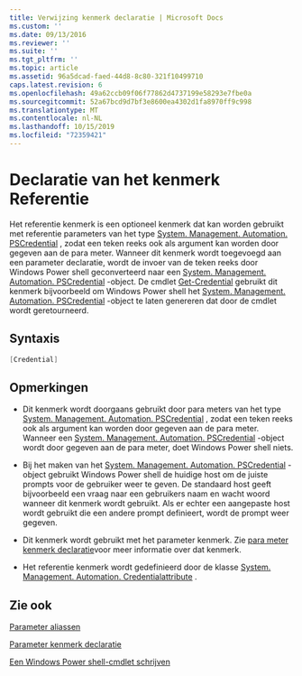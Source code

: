 ```yaml
---
title: Verwijzing kenmerk declaratie | Microsoft Docs
ms.custom: ''
ms.date: 09/13/2016
ms.reviewer: ''
ms.suite: ''
ms.tgt_pltfrm: ''
ms.topic: article
ms.assetid: 96a5dcad-faed-44d8-8c80-321f10499710
caps.latest.revision: 6
ms.openlocfilehash: 49a62ccb09f06f77862d4737199e58293e7fbe0a
ms.sourcegitcommit: 52a67bcd9d7bf3e8600ea4302d1fa8970ff9c998
ms.translationtype: MT
ms.contentlocale: nl-NL
ms.lasthandoff: 10/15/2019
ms.locfileid: "72359421"
---
```

# <a name="credential-attribute-declaration"></a>Declaratie van het kenmerk Referentie

Het referentie kenmerk is een optioneel kenmerk dat kan worden gebruikt met referentie parameters van het type [System. Management. Automation. PSCredential](/dotnet/api/System.Management.Automation.PSCredential) , zodat een teken reeks ook als argument kan worden door gegeven aan de para meter. Wanneer dit kenmerk wordt toegevoegd aan een parameter declaratie, wordt de invoer van de teken reeks door Windows Power shell geconverteerd naar een [System. Management. Automation. PSCredential](/dotnet/api/System.Management.Automation.PSCredential) -object. De cmdlet [Get-Credential](/powershell/module/Microsoft.PowerShell.Security/Get-Credential) gebruikt dit kenmerk bijvoorbeeld om Windows Power shell het [System. Management. Automation. PSCredential](/dotnet/api/System.Management.Automation.PSCredential) -object te laten genereren dat door de cmdlet wordt geretourneerd.

## <a name="syntax"></a>Syntaxis

```csharp
[Credential]
```

## <a name="remarks"></a>Opmerkingen

- Dit kenmerk wordt doorgaans gebruikt door para meters van het type [System. Management. Automation. PSCredential](/dotnet/api/System.Management.Automation.PSCredential) , zodat een teken reeks ook als argument kan worden door gegeven aan de para meter. Wanneer een [System. Management. Automation. PSCredential](/dotnet/api/System.Management.Automation.PSCredential) -object wordt door gegeven aan de para meter, doet Windows Power shell niets.

- Bij het maken van het [System. Management. Automation. PSCredential](/dotnet/api/System.Management.Automation.PSCredential) -object gebruikt Windows Power shell de huidige host om de juiste prompts voor de gebruiker weer te geven. De standaard host geeft bijvoorbeeld een vraag naar een gebruikers naam en wacht woord wanneer dit kenmerk wordt gebruikt. Als er echter een aangepaste host wordt gebruikt die een andere prompt definieert, wordt de prompt weer gegeven.

- Dit kenmerk wordt gebruikt met het parameter kenmerk. Zie [para meter kenmerk declaratie](./parameter-attribute-declaration.md)voor meer informatie over dat kenmerk.

- Het referentie kenmerk wordt gedefinieerd door de klasse [System. Management. Automation. Credentialattribute](/dotnet/api/System.Management.Automation.CredentialAttribute) .

## <a name="see-also"></a>Zie ook

[Parameter aliassen](./parameter-aliases.md)

[Parameter kenmerk declaratie](./parameter-attribute-declaration.md)

[Een Windows Power shell-cmdlet schrijven](./writing-a-windows-powershell-cmdlet.md)
